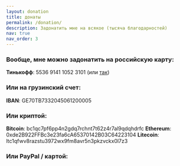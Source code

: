 ```yaml
---
layout: donation
title: донаты
permalink: /donation/
description: Задонатить мне на всякое (тысяча благодарностей)
nav: true
nav_order: 3
---
```


### Вообще, мне можно задонатить на российскую карту:

**Тинькофф**: 5536 9141 1052 3101 (или [так](https://www.tinkoff.ru/cf/1aPaQhJvQLn))

### Или на грузинский счет:

**IBAN**: GE70TB7332045061200005

### Или криптой:

**Bitcoin**: bc1qc7pf6pp4n2gdq7rchnt7t62z4r7al9qdqhdrfc
**Ethereum**: 0xde2B922FFBc3e23fa6cA65370142B03C64223104
**Litecoin**: ltc1qfwv8razstu3972wx9fm8avr5n3pkzvckx0l7z3

### Или PayPal / картой:

